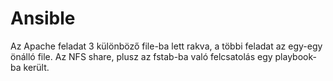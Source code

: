 # Ansible

Az Apache feladat 3 különböző file-ba lett rakva, a többi feladat az egy-egy önálló file.
Az NFS share, plusz az fstab-ba való felcsatolás egy playbook-ba került.
